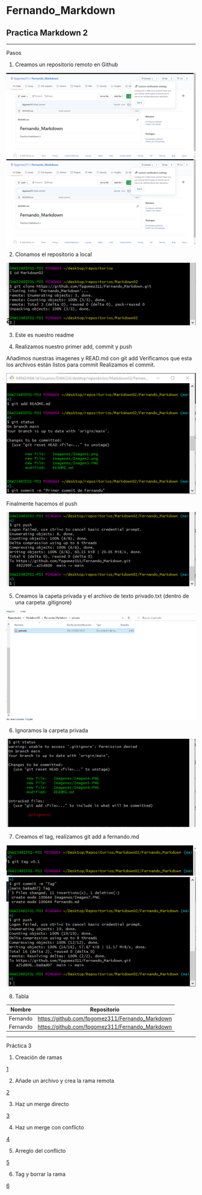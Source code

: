 # Fernando_Markdown
## Practica Markdown 2

***

Pasos 

1. Creamos un repositorio remoto en Github

![Paso1](Imagenes/Imagen1.png)
![Paso1.2](Imagenes/Imagen2.png)

2. Clonamos el repositorio a local

![Paso2](Imagenes/Imagen3.png)

3. Este es nuestro readme

4. Realizamos nuestro primer add, commit y push

Añadimos nuestras imagenes y READ.md con git add
Verificamos que esta  los archivos están listos para commit
Realizamos el commit.

![Paso3](Imagenes/Imagen4.png)

Finalmente hacemos el push

![Paso4](Imagenes/Imagen5.png)

5. Creamos la capeta privada y el archivo de texto privado.txt (dentro de una carpeta .gitignore)

![Paso5](Imagenes/Imagen6.png)


6. Ignoramos la carpeta privada


![Paso6](Imagenes/Imagen7.png)

7. Creamos el tag, realizamos git add a fernando.md

![Paso7](Imagenes/Imagen8.png)
![Paso8](Imagenes/Imagen9.png)

8. Tabla 

Nombre | Repositorio
-- | --
Fernando | https://github.com/fpgomez311/Fernando_Markdown
Fernando | https://github.com/fpgomez311/Fernando_Markdown

***

Práctica 3

1. Creación de ramas

[1](Imagenes/Imagen10.png)


2. Añade un archivo y crea la rama remota

[2](Imagenes/Imagen11.png)

3. Haz un merge directo

[3](Imagenes/Imagen12.png)

4. Haz un merge con conflicto

[4](Imagenes/Imagen13.png)

5. Arreglo del conflicto

[5](Imagenes/Imagen14.png)

6. Tag y borrar la rama

[6](Imagenes/Imagen15.png)




